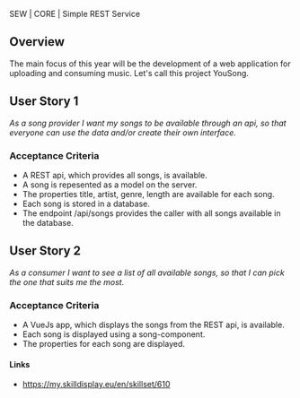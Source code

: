 SEW | CORE | Simple REST Service

## Overview
The main focus of this year will be the development of a web application for uploading and consuming music. Let's call this project YouSong.

## User Story 1
*As a song provider I want my songs to be available through an api, so that everyone can use the data and/or create their own interface.*

### Acceptance Criteria
- A REST api, which provides all songs, is available.
- A song is repesented as a model on the server.
- The properties title, artist, genre, length are available for each song.
- Each song is stored in a database.
- The endpoint /api/songs provides the caller with all songs available in the database.

## User Story 2
*As a consumer I want to see a list of all available songs, so that I can pick the one that suits me the most.*

### Acceptance Criteria
- A VueJs app, which displays the songs from the REST api, is available.
- Each song is displayed using a song-component.
- The properties for each song are displayed.

#### Links
- https://my.skilldisplay.eu/en/skillset/610
